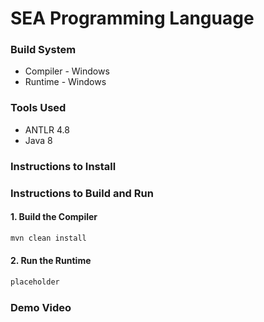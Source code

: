 # SEA Programming Language

### Build System
* Compiler - Windows
* Runtime - Windows

### Tools Used
* ANTLR 4.8
* Java 8

### Instructions to Install

### Instructions to Build and Run

#### 1. Build the Compiler
```java
mvn clean install
```

#### 2. Run the Runtime
```java
placeholder
```

### Demo Video
